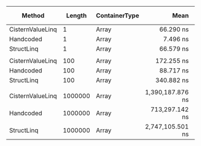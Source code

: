 ﻿|           Method |  Length | ContainerType |             Mean |         Error |        StdDev | Ratio | RatioSD |  Gen 0 | Gen 1 | Gen 2 | Allocated |
|----------------- |-------- |-------------- |-----------------:|--------------:|--------------:|------:|--------:|-------:|------:|------:|----------:|
| CisternValueLinq |       1 |         Array |        66.290 ns |     0.0251 ns |     0.0196 ns |  8.84 |    0.06 |      - |     - |     - |         - |
|        Handcoded |       1 |         Array |         7.496 ns |     0.0538 ns |     0.0503 ns |  1.00 |    0.00 |      - |     - |     - |         - |
|       StructLinq |       1 |         Array |        66.579 ns |     0.3812 ns |     0.3183 ns |  8.88 |    0.07 | 0.0114 |     - |     - |      48 B |
|                  |         |               |                  |               |               |       |         |        |       |       |           |
| CisternValueLinq |     100 |         Array |       172.255 ns |     0.8652 ns |     0.8093 ns |  1.94 |    0.01 |      - |     - |     - |         - |
|        Handcoded |     100 |         Array |        88.717 ns |     0.6147 ns |     0.5750 ns |  1.00 |    0.00 |      - |     - |     - |         - |
|       StructLinq |     100 |         Array |       340.882 ns |     0.8104 ns |     0.7184 ns |  3.85 |    0.02 | 0.0114 |     - |     - |      48 B |
|                  |         |               |                  |               |               |       |         |        |       |       |           |
| CisternValueLinq | 1000000 |         Array | 1,390,187.876 ns |   988.9572 ns |   825.8241 ns |  1.95 |    0.01 |      - |     - |     - |         - |
|        Handcoded | 1000000 |         Array |   713,297.142 ns | 3,282.0735 ns | 3,070.0536 ns |  1.00 |    0.00 |      - |     - |     - |         - |
|       StructLinq | 1000000 |         Array | 2,747,105.501 ns | 4,126.2265 ns | 3,221.4863 ns |  3.85 |    0.01 |      - |     - |     - |      48 B |